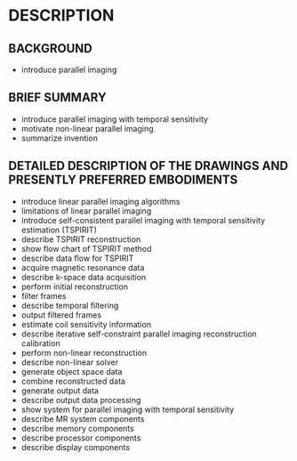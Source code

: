 # DESCRIPTION

## BACKGROUND

- introduce parallel imaging

## BRIEF SUMMARY

- introduce parallel imaging with temporal sensitivity
- motivate non-linear parallel imaging
- summarize invention

## DETAILED DESCRIPTION OF THE DRAWINGS AND PRESENTLY PREFERRED EMBODIMENTS

- introduce linear parallel imaging algorithms
- limitations of linear parallel imaging
- introduce self-consistent parallel imaging with temporal sensitivity estimation (TSPIRIT)
- describe TSPIRIT reconstruction
- show flow chart of TSPIRIT method
- describe data flow for TSPIRIT
- acquire magnetic resonance data
- describe k-space data acquisition
- perform initial reconstruction
- filter frames
- describe temporal filtering
- output filtered frames
- estimate coil sensitivity information
- describe iterative self-constraint parallel imaging reconstruction calibration
- perform non-linear reconstruction
- describe non-linear solver
- generate object space data
- combine reconstructed data
- generate output data
- describe output data processing
- show system for parallel imaging with temporal sensitivity
- describe MR system components
- describe memory components
- describe processor components
- describe display components

